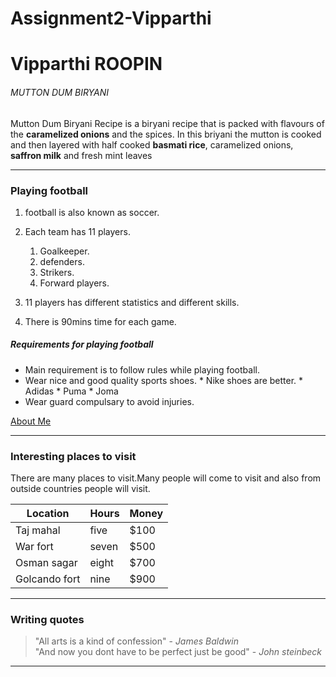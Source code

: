 # Assignment2-Vipparthi
# Vipparthi ROOPIN
###### MUTTON DUM BIRYANI
 Mutton Dum Biryani Recipe is a biryani recipe that is packed with flavours of the **caramelized onions** and the spices. In this briyani the mutton is cooked and then layered with half cooked **basmati rice**, caramelized onions, **saffron milk** and fresh mint leaves

---

### Playing football
1.  football is also known as soccer.
2. Each team has 11 players.
      1. Goalkeeper.
      2. defenders.
      3. Strikers.
      4. Forward players.

3. 11 players has different statistics and different skills.
4. There is 90mins time for each game.

##### Requirements for playing football
* Main requirement is to follow rules while playing football.
* Wear nice and good quality sports shoes.
      * Nike shoes are better.
      * Adidas
      * Puma
      * Joma
* Wear guard compulsary to avoid injuries.

[About Me](https://github.com/RonaldoS542274/Assignment2-Vipparthi/blob/main/Aboutme.md)

---

### Interesting places to visit
  There are many places to visit.Many people will come to visit and also from outside countries people will visit.

  | Location | Hours | Money |
  |  ---      |  ---  |   ---|
  | Taj mahal | five | $100 |
  | War fort  | seven | $500 |
  | Osman sagar | eight | $700 |
  | Golcando fort | nine | $900 |

  ---

  ### Writing quotes
  > "All arts is a kind of confession" - *James Baldwin* <br>
  > "And now you dont have to be perfect just be good" - *John steinbeck*

  ---
  

